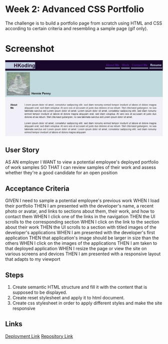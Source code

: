 # Week 2: Advanced CSS Portfolio

The challenge is to build a portfolio page from scratch using HTML and CSS according to certain criteria and resembling a sample page (gif only).

# Screenshot

![Screenshot of portfolio page](./assets/screenshot.JPG)

## User Story

AS AN employer
I WANT to view a potential employee's deployed portfolio of work samples
SO THAT I can review samples of their work and assess whether they're a good candidate for an open position

## Acceptance Criteria

GIVEN I need to sample a potential employee's previous work
WHEN I load their portfolio
THEN I am presented with the developer's name, a recent photo or avatar, and links to sections about them, their work, and how to contact them
WHEN I click one of the links in the navigation
THEN the UI scrolls to the corresponding section
WHEN I click on the link to the section about their work
THEN the UI scrolls to a section with titled images of the developer's applications
WHEN I am presented with the developer's first application
THEN that application's image should be larger in size than the others
WHEN I click on the images of the applications
THEN I am taken to that deployed application
WHEN I resize the page or view the site on various screens and devices
THEN I am presented with a responsive layout that adapts to my viewport

## Steps

1. Create semantic HTML structure and fill it with the content that is supposed to be displayed.
2. Create reset stylesheet and apply it to html document.
3. Create css stylesheet in order to apply different styles and make the site responsive

## Links

[Deployment Link](https://henniepenny.github.io/02_advanced-css-portfolio/)
[Repository Link](https://github.com/HenniePenny/02_advanced-css-portfolio)
